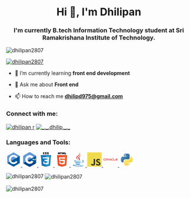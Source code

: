 <h1 align="center">Hi 👋, I'm Dhilipan</h1>
<h3 align="center">I'm currently B.tech Information Technology student at Sri Ramakrishana Institute of Technology.</h3>

<p align="left"> <img src="https://komarev.com/ghpvc/?username=dhilipan2807&label=Profile%20views&color=0e75b6&style=flat" alt="dhilipan2807" /> </p>

<p align="left"> <a href="https://github.com/ryo-ma/github-profile-trophy"><img src="https://github-profile-trophy.vercel.app/?username=dhilipan2807" alt="dhilipan2807" /></a> </p>

- 🌱 I’m currently learning **front end development**

- 💬 Ask me about **Front end**

- 📫 How to reach me **dhilipd975@gmail.com**

<h3 align="left">Connect with me:</h3>
<p align="left">
<a href="https://linkedin.com/in/dhilipan r" target="blank"><img align="center" src="https://raw.githubusercontent.com/rahuldkjain/github-profile-readme-generator/master/src/images/icons/Social/linked-in-alt.svg" alt="dhilipan r" height="30" width="40" /></a>
<a href="https://instagram.com/_._.dhilip._._" target="blank"><img align="center" src="https://raw.githubusercontent.com/rahuldkjain/github-profile-readme-generator/master/src/images/icons/Social/instagram.svg" alt="_._.dhilip._._" height="30" width="40" /></a>
</p>

<h3 align="left">Languages and Tools:</h3>
<p align="left"> <a href="https://www.cprogramming.com/" target="_blank" rel="noreferrer"> <img src="https://raw.githubusercontent.com/devicons/devicon/master/icons/c/c-original.svg" alt="c" width="40" height="40"/> </a> <a href="https://www.w3schools.com/cpp/" target="_blank" rel="noreferrer"> <img src="https://raw.githubusercontent.com/devicons/devicon/master/icons/cplusplus/cplusplus-original.svg" alt="cplusplus" width="40" height="40"/> </a> <a href="https://www.w3schools.com/css/" target="_blank" rel="noreferrer"> <img src="https://raw.githubusercontent.com/devicons/devicon/master/icons/css3/css3-original-wordmark.svg" alt="css3" width="40" height="40"/> </a> <a href="https://www.w3.org/html/" target="_blank" rel="noreferrer"> <img src="https://raw.githubusercontent.com/devicons/devicon/master/icons/html5/html5-original-wordmark.svg" alt="html5" width="40" height="40"/> </a> <a href="https://www.java.com" target="_blank" rel="noreferrer"> <img src="https://raw.githubusercontent.com/devicons/devicon/master/icons/java/java-original.svg" alt="java" width="40" height="40"/> </a> <a href="https://developer.mozilla.org/en-US/docs/Web/JavaScript" target="_blank" rel="noreferrer"> <img src="https://raw.githubusercontent.com/devicons/devicon/master/icons/javascript/javascript-original.svg" alt="javascript" width="40" height="40"/> </a> <a href="https://www.oracle.com/" target="_blank" rel="noreferrer"> <img src="https://raw.githubusercontent.com/devicons/devicon/master/icons/oracle/oracle-original.svg" alt="oracle" width="40" height="40"/> </a> <a href="https://www.python.org" target="_blank" rel="noreferrer"> <img src="https://raw.githubusercontent.com/devicons/devicon/master/icons/python/python-original.svg" alt="python" width="40" height="40"/> </a> </p>

<p><img align="left" src="https://github-readme-stats.vercel.app/api/top-langs?username=dhilipan2807&show_icons=true&locale=en&layout=compact" alt="dhilipan2807" /></p>

<p>&nbsp;<img align="center" src="https://github-readme-stats.vercel.app/api?username=dhilipan2807&show_icons=true&locale=en" alt="dhilipan2807" /></p>

<p><img align="center" src="https://github-readme-streak-stats.herokuapp.com/?user=dhilipan2807&" alt="dhilipan2807" /></p>
